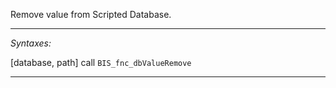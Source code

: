 Remove value from Scripted Database.


---
*Syntaxes:*

[database, path] call `BIS_fnc_dbValueRemove`

---
